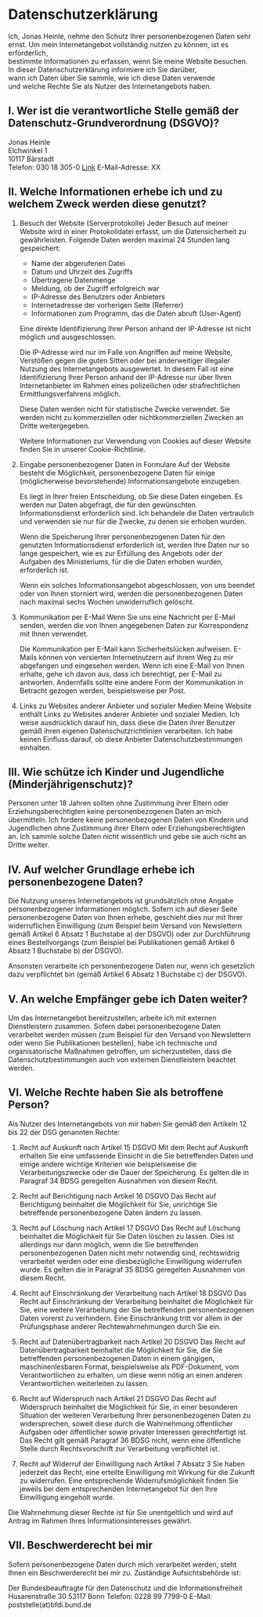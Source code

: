 # Datenschutzerklärung

Ich, Jonas Heinle, nehme den Schutz Ihrer personenbezogenen Daten sehr ernst. 
Um mein Internetangebot vollständig nutzen zu können, ist es erforderlich,  
bestimmte Informationen zu erfassen, wenn Sie meine Website besuchen. 
In dieser Datenschutzerklärung informiere ich Sie darüber,  
wann ich Daten über Sie sammle,	wie ich diese Daten verwende  
und welche Rechte Sie als Nutzer des Internetangebots haben.  

## I. Wer ist die verantwortliche Stelle gemäß der Datenschutz-Grundverordnung (DSGVO)?
Jonas Heinle  
Elchwinkel 1  
10117 Bärstadt  
Telefon: 030 18 305-0 
[Link](#) 
E-Mail-Adresse: XX  

## II. Welche Informationen erhebe ich und zu welchem Zweck werden diese genutzt?
1. 	Besuch der Website (Serverprotokolle)
   	Jeder Besuch auf meiner Website wird in einer Protokolldatei erfasst,
   	um die Datensicherheit zu gewährleisten. Folgende Daten werden maximal
   	24 Stunden lang gespeichert:

	- Name der abgerufenen Datei
   	- Datum und Uhrzeit des Zugriffs
   	- Übertragene Datenmenge
   	- Meldung, ob der Zugriff erfolgreich war
   	- IP-Adresse des Benutzers oder Anbieters
   	- Internetadresse der vorherigen Seite (Referrer)
   	- Informationen zum Programm, das die Daten abruft (User-Agent)

   	Eine direkte Identifizierung Ihrer Person anhand der IP-Adresse ist nicht
   	möglich und ausgeschlossen.

   	Die IP-Adresse wird nur im Falle von Angriffen auf meine Website,
   	Verstößen gegen die guten Sitten oder bei anderweitiger illegaler Nutzung
    des Internetangebots ausgewertet. In diesem Fall ist eine Identifizierung
	Ihrer Person anhand der IP-Adresse nur über Ihren Internetanbieter im Rahmen
	eines polizeilichen oder strafrechtlichen Ermittlungsverfahrens möglich.

   	Diese Daten werden nicht für statistische Zwecke verwendet.
	Sie werden nicht zu kommerziellen oder nichtkommerziellen Zwecken
	an Dritte weitergegeben.

   	Weitere Informationen zur Verwendung von Cookies auf dieser Website
	finden Sie in unserer Cookie-Richtlinie.

2. 	Eingabe personenbezogener Daten in Formulare
   	Auf der Website besteht die Möglichkeit, personenbezogene Daten für einige
	(möglicherweise bevorstehende) Informationsangebote einzugeben.

   	Es liegt in Ihrer freien Entscheidung, ob Sie diese Daten eingeben.
	Es werden nur Daten abgefragt, die für den gewünschten Informationsdienst
	erforderlich sind. Ich behandele die Daten vertraulich und verwenden sie
	nur für die Zwecke, zu denen sie erhoben wurden.

   	Wenn die Speicherung Ihrer personenbezogenen Daten für den genutzten
	Informationsdienst erforderlich ist, werden Ihre Daten nur so lange gespeichert,
	wie es zur Erfüllung des Angebots oder der Aufgaben des Ministeriums,
	für die die Daten erhoben wurden, erforderlich ist.

   	Wenn ein solches Informationsangebot abgeschlossen, von uns beendet
	oder von Ihnen storniert wird, werden die personenbezogenen Daten nach
	maximal sechs Wochen unwiderruflich gelöscht.

3. Kommunikation per E-Mail
   Wenn Sie uns eine Nachricht per E-Mail senden, werden die von Ihnen
   angegebenen Daten zur Korrespondenz mit Ihnen verwendet.

   Die Kommunikation per E-Mail kann Sicherheitslücken aufweisen. E-Mails
   können von versierten Internetnutzern auf ihrem Weg zu mir abgefangen
   und eingesehen werden. Wenn ich eine E-Mail von Ihnen erhalte, gehe ich
   davon aus, dass ich berechtigt, per E-Mail zu antworten. Andernfalls sollte
   eine andere Form der Kommunikation in Betracht gezogen werden, beispielsweise per Post.

4. Links zu Websites anderer Anbieter und sozialer Medien
   Meine Website enthält Links zu Websites anderer Anbieter und sozialer Medien.
   Ich weise ausdrücklich darauf hin, dass diese die Daten ihrer Benutzer gemäß
   ihren eigenen Datenschutzrichtlinien verarbeiten.
   Ich habe keinen Einfluss darauf, ob diese Anbieter Datenschutzbestimmungen einhalten.

## III. Wie schütze ich Kinder und Jugendliche (Minderjährigenschutz)?
Personen unter 18 Jahren sollten ohne Zustimmung ihrer Eltern oder Erziehungsberechtigten
keine personenbezogenen Daten an mich übermitteln. Ich fordere keine personenbezogenen Daten
von Kindern und Jugendlichen ohne Zustimmung ihrer Eltern oder Erziehungsberechtigten an.
Ich sammle solche Daten nicht wissentlich und gebe sie auch nicht an Dritte weiter.

## IV. Auf welcher Grundlage erhebe ich personenbezogene Daten?
Die Nutzung unseres Internetangebots ist grundsätzlich ohne Angabe
personenbezogener Informationen möglich. Sofern ich auf dieser Seite personenbezogene
Daten von Ihnen erhebe, geschieht dies nur mit Ihrer widerruflichen Einwilligung
(zum Beispiel beim Versand von Newslettern gemäß Artikel 6 Absatz 1 Buchstabe a) der DSGVO)
oder zur Durchführung eines Bestellvorgangs
(zum Beispiel bei Publikationen gemäß Artikel 6 Absatz 1 Buchstabe b) der DSGVO).

Ansonsten verarbeite ich personenbezogene Daten nur, wenn ich gesetzlich dazu
verpflichtet bin (gemäß Artikel 6 Absatz 1 Buchstabe c) der DSGVO).

## V. An welche Empfänger gebe ich Daten weiter?
Um das Internetangebot bereitzustellen, arbeite ich mit externen Dienstleistern zusammen.
Sofern dabei personenbezogene Daten verarbeitet werden müssen
(zum Beispiel für den Versand von Newslettern oder wenn Sie Publikationen bestellen),
habe ich technische und organisatorische Maßnahmen getroffen, um sicherzustellen,
dass die Datenschutzbestimmungen auch von externen Dienstleistern beachtet werden.

## VI. Welche Rechte haben Sie als betroffene Person?
Als Nutzer des Internetangebots von mir haben Sie gemäß den Artikeln 12 bis 22 der DSG genannten
Rechte:

1. 	Recht auf Auskunft nach Artikel 15 DSGVO
	Mit dem Recht auf Auskunft erhalten Sie eine umfassende Einsicht in die Sie
	betreffenden Daten und einige andere wichtige Kriterien wie beispielsweise die
	Verarbeitungszwecke oder die Dauer der Speicherung. Es gelten die in Paragraf 34 BDSG
	geregelten Ausnahmen von diesem Recht.

2. 	Recht auf Berichtigung nach Artikel 16 DSGVO
	Das Recht auf Berichtigung beinhaltet die Möglichkeit für Sie, unrichtige
	Sie betreffende personenbezogene Daten ändern zu lassen.

3.	Recht auf Löschung nach Artikel 17 DSGVO
	Das Recht auf Löschung beinhaltet die Möglichkeit für Sie Daten löschen zu lassen.
	Dies ist allerdings nur dann möglich, wenn die Sie betreffenden personenbezogenen
	Daten nicht mehr notwendig sind, rechtswidrig verarbeitet werden oder eine
	diesbezügliche Einwilligung widerrufen wurde.
	Es gelten die in Paragraf 35 BDSG geregelten Ausnahmen von diesem Recht.

4. 	Recht auf Einschränkung der Verarbeitung nach Artikel 18 DSGVO
	Das Recht auf Einschränkung der Verarbeitung beinhaltet die Möglichkeit für Sie,
	eine weitere Verarbeitung der Sie betreffenden personenbezogenen Daten vorerst
	zu verhindern. Eine Einschränkung tritt vor allem in der Prüfungsphase anderer
	Rechtewahrnehmungen durch Sie ein.

5.	Recht auf Datenübertragbarkeit nach Artikel 20 DSGVO
	Das Recht auf Datenübertragbarkeit beinhaltet die Möglichkeit für Sie,
	die Sie betreffenden personenbezogenen Daten in einem gängigen, maschinenlesbaren Format,
	beispielsweise als PDF-Dokument, vom Verantwortlichen zu erhalten,
	um diese wenn nötig an einen anderen Verantwortlichen weiterleiten zu lassen.

6.	Recht auf Widerspruch nach Artikel 21 DSGVO
	Das Recht auf Widerspruch beinhaltet die Möglichkeit für Sie,
	in einer besonderen Situation der weiteren Verarbeitung Ihrer
	personenbezogenen Daten zu widersprechen, soweit diese durch die Wahrnehmung
	öffentlicher Aufgaben oder öffentlicher sowie privater Interessen gerechtfertigt ist.
	Das Recht gilt gemäß Paragraf 36 BDSG nicht, wenn eine öffentliche Stelle durch
	Rechtsvorschrift zur Verarbeitung verpflichtet ist.

7.	Recht auf Widerruf der Einwilligung nach Artikel 7 Absatz 3
	Sie haben jederzeit das Recht, eine erteilte Einwilligung mit Wirkung für die
	Zukunft zu widerrufen. Eine entsprechende Widerrufsmöglichkeit finden Sie jeweils
	bei dem entsprechenden Internetangebot für den Ihre Einwilligung eingeholt wurde.

Die Wahrnehmung dieser Rechte ist für Sie unentgeltlich und wird auf Antrag im
Rahmen Ihres Informationsinteresses gewährt.

## VII. Beschwerderecht bei mir

Sofern personenbezogene Daten durch mich verarbeitet werden, steht Ihnen ein
Beschwerderecht bei mir zu. Zuständige Aufsichtsbehörde ist:

Der Bundesbeauftragte für den Datenschutz und die Informationsfreiheit
Husarenstraße 30
53117 Bonn
Telefon: 0228 99 7799-0
E-Mail: poststelle(at)bfdi.bund.de
